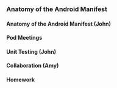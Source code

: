 ### Anatomy of the Android Manifest

#### Anatomy of the Android Manifest (John)

#### Pod Meetings

#### Unit Testing (John)

#### Collaboration (Amy)

#### Homework
